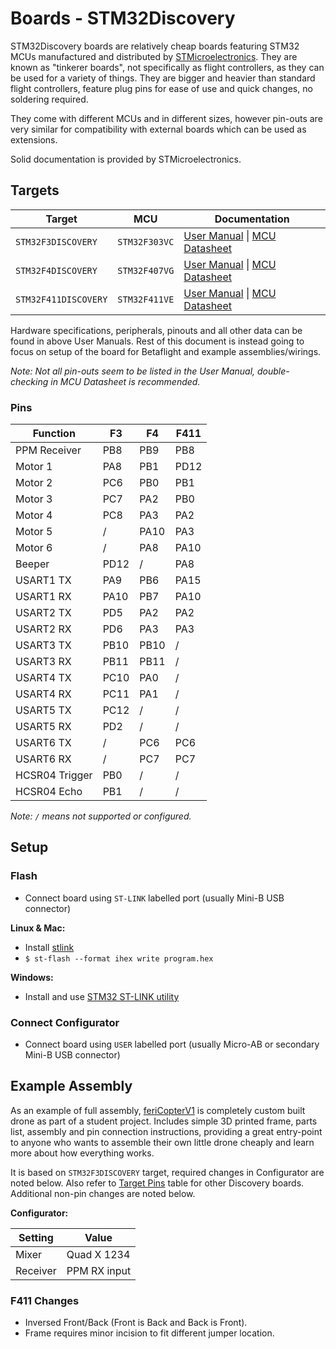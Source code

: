 # Boards - STM32Discovery

STM32Discovery boards are relatively cheap boards featuring STM32 MCUs manufactured and distributed by [STMicroelectronics](https://www.st.com/). They are known as "tinkerer boards", not specifically as flight controllers, as they can be used for a variety of things. They are bigger and heavier than standard flight controllers, feature plug pins for ease of use and quick changes, no soldering required.

They come with different MCUs and in different sizes, however pin-outs are very similar for compatibility with external boards which can be used as extensions.

Solid documentation is provided by STMicroelectronics.

## Targets

| Target               | MCU           | Documentation                                                                                                                                                                                                                                                             |
| -------------------- | ------------- | ------------------------------------------------------------------------------------------------------------------------------------------------------------------------------------------------------------------------------------------------------------------------- |
| `STM32F3DISCOVERY`   | `STM32F303VC` | [User Manual](https://www.st.com/content/ccc/resource/technical/document/user_manual/8a/56/97/63/8d/56/41/73/DM00063382.pdf/files/DM00063382.pdf/jcr:content/translations/en.DM00063382.pdf) \| [MCU Datasheet](https://www.st.com/resource/en/datasheet/stm32f303vc.pdf) |
| `STM32F4DISCOVERY`   | `STM32F407VG` | [User Manual](https://www.st.com/content/ccc/resource/technical/document/user_manual/70/fe/4a/3f/e7/e1/4f/7d/DM00039084.pdf/files/DM00039084.pdf/jcr:content/translations/en.DM00039084.pdf) \| [MCU Datasheet](https://www.st.com/resource/en/datasheet/stm32f407vg.pdf) |
| `STM32F411DISCOVERY` | `STM32F411VE` | [User Manual](https://www.st.com/content/ccc/resource/technical/document/user_manual/e9/d2/00/5e/15/46/44/0e/DM00148985.pdf/files/DM00148985.pdf/jcr:content/translations/en.DM00148985.pdf) \| [MCU Datasheet](https://www.st.com/resource/en/datasheet/stm32f411re.pdf) |

Hardware specifications, peripherals, pinouts and all other data can be found in above User Manuals. Rest of this document is instead going to focus on setup of the board for Betaflight and example assemblies/wirings.

_Note: Not all pin-outs seem to be listed in the User Manual, double-checking in MCU Datasheet is recommended._

### Pins

| Function       | F3   | F4   | F411 |
| -------------- | ---- | ---- | ---- |
| PPM Receiver   | PB8  | PB9  | PB8  |
| Motor 1        | PA8  | PB1  | PD12 |
| Motor 2        | PC6  | PB0  | PB1  |
| Motor 3        | PC7  | PA2  | PB0  |
| Motor 4        | PC8  | PA3  | PA2  |
| Motor 5        | /    | PA10 | PA3  |
| Motor 6        | /    | PA8  | PA10 |
| Beeper         | PD12 | /    | PA8  |
| USART1 TX      | PA9  | PB6  | PA15 |
| USART1 RX      | PA10 | PB7  | PA10 |
| USART2 TX      | PD5  | PA2  | PA2  |
| USART2 RX      | PD6  | PA3  | PA3  |
| USART3 TX      | PB10 | PB10 | /    |
| USART3 RX      | PB11 | PB11 | /    |
| USART4 TX      | PC10 | PA0  | /    |
| USART4 RX      | PC11 | PA1  | /    |
| USART5 TX      | PC12 | /    | /    |
| USART5 RX      | PD2  | /    | /    |
| USART6 TX      | /    | PC6  | PC6  |
| USART6 RX      | /    | PC7  | PC7  |
| HCSR04 Trigger | PB0  | /    | /    |
| HCSR04 Echo    | PB1  | /    | /    |

_Note: `/` means not supported or configured._

## Setup

### Flash

- Connect board using `ST-LINK` labelled port (usually Mini-B USB connector)

**Linux & Mac:**

- Install [stlink](https://github.com/texane/stlink)
- `$ st-flash --format ihex write program.hex`

**Windows:**

- Install and use [STM32 ST-LINK utility](https://www.st.com/en/development-tools/stsw-link004.html)

### Connect Configurator

- Connect board using `USER` labelled port (usually Micro-AB or secondary Mini-B USB connector)

## Example Assembly

As an example of full assembly, [feriCopterV1](https://github.com/Nailim/feriCopterV1) is completely custom built drone as part of a student project. Includes simple 3D printed frame, parts list, assembly and pin connection instructions, providing a great entry-point to anyone who wants to assemble their own little drone cheaply and learn more about how everything works.

It is based on `STM32F3DISCOVERY` target, required changes in Configurator are noted below. Also refer to [Target Pins](#pins) table for other Discovery boards. Additional non-pin changes are noted below.

**Configurator:**

| Setting  | Value        |
| -------- | ------------ |
| Mixer    | Quad X 1234  |
| Receiver | PPM RX input |

### F411 Changes

- Inversed Front/Back (Front is Back and Back is Front).
- Frame requires minor incision to fit different jumper location.
